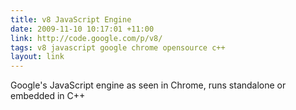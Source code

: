 ```yaml
---
title: v8 JavaScript Engine
date: 2009-11-10 10:17:01 +11:00
link: http://code.google.com/p/v8/
tags: v8 javascript google chrome opensource c++
layout: link
---
```

Google's JavaScript engine as seen in Chrome, runs standalone or embedded in C++
